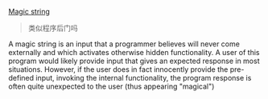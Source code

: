 [Magic string](https://en.wikipedia.org/wiki/Magic_string)

> 类似程序后门吗

A magic string is an input that a programmer believes will never come externally and which activates otherwise hidden functionality. A user of this program would likely provide input that gives an expected response in most situations. However, if the user does in fact innocently provide the pre-defined input, invoking the internal functionality, the program response is often quite unexpected to the user (thus appearing "magical") 